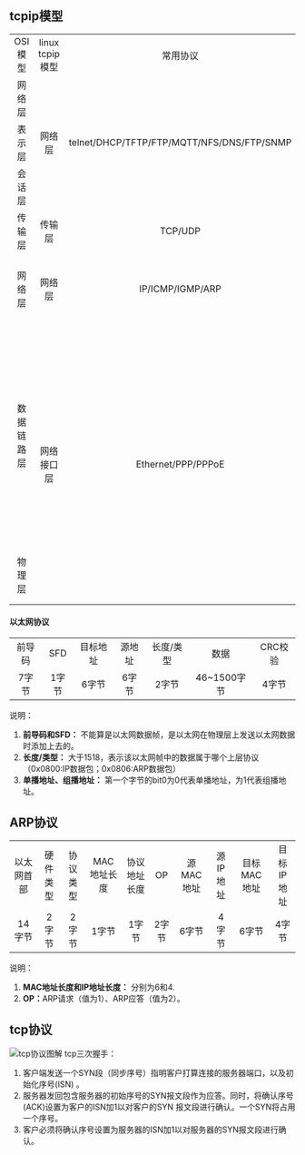 ## tcpip模型

<table style="text-align:center">
   <tr>
      <td>OSI模型</td>
      <td>linux tcpip模型</td>
      <td>常用协议</td>
      <td>网络设备</td>
   </tr>
   <tr>
      <td>网络层</td>
      <td rowspan="3">网络层</td>
      <td rowspan="3">telnet/DHCP/TFTP/FTP/MQTT/NFS/DNS/FTP/SNMP</td>
   </tr>
   <tr>
      <td>表示层</td>
   </tr>
   <tr>
      <td>会话层</td>
   </tr>
   <tr>
      <td>传输层</td>
      <td>传输层</td>
      <td>TCP/UDP</td>
      <td>四层交换机</td>
   </tr>
   <tr>
      <td>网络层</td>
      <td>网络层</td>
      <td>IP/ICMP/IGMP/ARP</td>
      <td>路由器，三层交换机</td>
   </tr>
   <tr>
      <td>数据链路层</td>
      <td rowspan="2">网络接口层</td>
      <td rowspan="2">Ethernet/PPP/PPPoE</td>
      <td>交换机（二层交换机），网桥，网卡（一半物理层，一半链路层）</td>
   </tr>
   <tr>
      <td>物理层</td>
      <td>中继器、集线器</td>
   </tr>
</table>

#### 以太网协议

<table style="text-align:center">
   <tr>
      <td>前导码</td>
      <td>SFD</td>
      <td>目标地址</td>
      <td>源地址</td>
      <td>长度/类型</td>
      <td>数据</td>
      <td>CRC校验</td>
   </tr>
   <tr>
      <td>7字节</td>
      <td>1字节</td>
      <td>6字节</td>
      <td>6字节</td>
      <td>2字节</td>
      <td>46~1500字节</td>
      <td>4字节</td>
   </tr>
</table>

说明：
1. <strong>前导码和SFD：</strong> 不能算是以太网数据帧，是以太网在物理层上发送以太网数据时添加上去的。
2. <strong>长度/类型：</strong> 大于1518，表示该以太网帧中的数据属于哪个上层协议（0x0800:IP数据包；0x0806:ARP数据包）
3. <strong>单播地址、组播地址：</strong> 第一个字节的bit0为0代表单播地址，为1代表组播地址。
## ARP协议

<table style="text-align:center">
   <tr>
      <td>以太网首部</td>
      <td>硬件类型</td>
      <td>协议类型</td>
      <td>MAC地址长度</td>
      <td>协议地址长度</td>
      <td>OP</td>
      <td>源MAC地址</td>
      <td>源IP地址</td>
      <td>目标MAC地址</td>
      <td>目标IP地址</td>
   </tr>
   <tr>
      <td>14字节</td>
      <td>2字节</td>
      <td>2字节</td>
      <td>1字节</td>
      <td>1字节</td>
      <td>2字节</td>
      <td>6字节</td>
      <td>4字节</td>
      <td>6字节</td>
      <td>4字节</td>
   </tr>
</table>

说明：
1. <strong>MAC地址长度和IP地址长度：</strong> 分别为6和4.
2. <strong>OP：</strong>ARP请求（值为1）、ARP应答（值为2）。
## tcp协议
![tcp协议图解](https://github.com/xiaowenxia/common-lib/blob/master/interview/tcp协议图解.jpg)
tcp三次握手：
1. 客户端发送一个SYN段（同步序号）指明客户打算连接的服务器端口，以及初始化序号(ISN) 。
2. 服务器发回包含服务器的初始序号的SYN报文段作为应答。同时，将确认序号(ACK)设置为客户的ISN加1以对客户的SYN 报文段进行确认。一个SYN将占用一个序号。
3. 客户必须将确认序号设置为服务器的ISN加1以对服务器的SYN报文段进行确认。